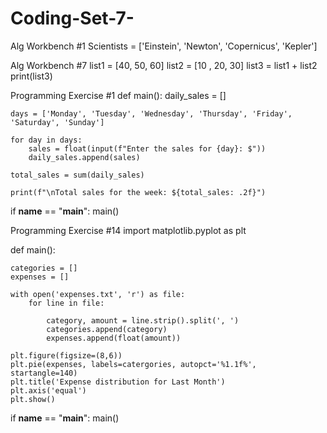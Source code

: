 # Coding-Set-7-
Alg Workbench #1
Scientists = ['Einstein', 'Newton', 'Copernicus', 'Kepler']

Alg Workbench #7
list1 = [40, 50, 60] 
list2 = [10 , 20, 30] 
list3 = list1 + list2 
print(list3)

Programming Exercise #1
def main():
    daily_sales = []

    days = ['Monday', 'Tuesday', 'Wednesday', 'Thursday', 'Friday', 'Saturday', 'Sunday']

    for day in days:
        sales = float(input(f"Enter the sales for {day}: $"))
        daily_sales.append(sales)

    total_sales = sum(daily_sales)

    print(f"\nTotal sales for the week: ${total_sales: .2f}")

if __name__ == "__main__":
    main() 

Programming Exercise #14
import matplotlib.pyplot as plt

def main():

    categories = []
    expenses = []

    with open('expenses.txt', 'r') as file: 
        for line in file:

            category, amount = line.strip().split(', ')
            categories.append(category)
            expenses.append(float(amount))

    plt.figure(figsize=(8,6))
    plt.pie(expenses, labels=catergories, autopct='%1.1f%', startangle=140)
    plt.title('Expense distribution for Last Month')
    plt.axis('equal')
    plt.show()

if __name__ == "__main__":
    main()
